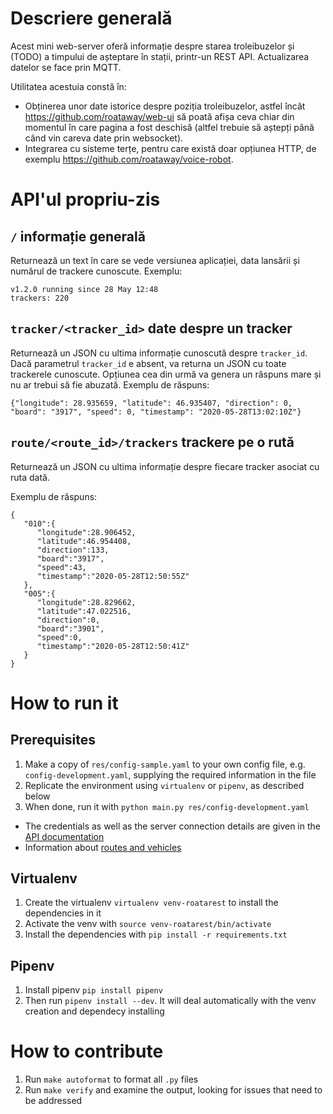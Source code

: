 Descriere generală
==================

Acest mini web-server oferă informație despre starea troleibuzelor și (TODO) a timpului de așteptare în stații, printr-un REST API. Actualizarea datelor se face prin MQTT.

Utilitatea acestuia constă în:

- Obținerea unor date istorice despre poziția troleibuzelor, astfel încât https://github.com/roataway/web-ui să poată afișa ceva chiar din momentul în care pagina a fost deschisă (altfel trebuie să aștepți până când vin careva date prin websocket).
- Integrarea cu sisteme terțe, pentru care există doar opțiunea HTTP, de exemplu https://github.com/roataway/voice-robot.


API'ul propriu-zis
==================

`/` informație generală
-----------------------

Returnează un text în care se vede versiunea aplicației, data lansării și numărul de trackere cunoscute. Exemplu:

```
v1.2.0 running since 28 May 12:48
trackers: 220
```


`tracker/<tracker_id>` date despre un tracker
---------------------------------------------

Returnează un JSON cu ultima informație cunoscută despre `tracker_id`. Dacă parametrul `tracker_id` e absent, va returna un JSON cu toate trackerele cunoscute. Opțiunea cea din urmă va genera un răspuns mare și nu ar trebui să fie abuzată. Exemplu de răspuns:

```
{"longitude": 28.935659, "latitude": 46.935407, "direction": 0, "board": "3917", "speed": 0, "timestamp": "2020-05-28T13:02:10Z"}
```



`route/<route_id>/trackers` trackere pe o rută
----------------------------------------------

Returnează un JSON cu ultima informație despre fiecare tracker asociat cu ruta dată.

Exemplu de răspuns:

```
{
   "010":{
      "longitude":28.906452,
      "latitude":46.954408,
      "direction":133,
      "board":"3917",
      "speed":43,
      "timestamp":"2020-05-28T12:50:55Z"
   },
   "005":{
      "longitude":28.829662,
      "latitude":47.022516,
      "direction":0,
      "board":"3901",
      "speed":0,
      "timestamp":"2020-05-28T12:50:41Z"
   }
}
```


How to run it
=============

Prerequisites
-------------

1. Make a copy of `res/config-sample.yaml` to your own config file, e.g. `config-development.yaml`, supplying the required information in the file
2. Replicate the environment using `virtualenv` or `pipenv`, as described below
3. When done, run it with `python main.py res/config-development.yaml`

- The credentials as well as the server connection details are given in the [API documentation](https://github.com/roataway/api-documentation)
- Information about [routes and vehicles](https://github.com/roataway/infrastructure-data)


Virtualenv
----------

1. Create the virtualenv `virtualenv venv-roatarest` to install the dependencies in it
2. Activate the venv with `source venv-roatarest/bin/activate`
3. Install the dependencies with `pip install -r requirements.txt`


Pipenv
------

1. Install pipenv `pip install pipenv`
2. Then run `pipenv install --dev`. It will deal automatically with the venv creation and dependecy installing


How to contribute
=================

1. Run `make autoformat` to format all `.py` files
2. Run `make verify` and examine the output, looking for issues that need to be addressed

